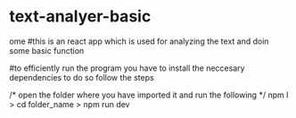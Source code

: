 # text-analyer-basic
ome 
#this is an react app which is used for analyzing the text and doin some basic function

#to efficiently run the program you have to install the neccesary dependencies to do so follow the steps

/* open the folder where you have imported it and run the following */
 npm I >
 cd folder_name >
 npm run dev
